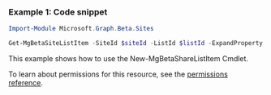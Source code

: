 ### Example 1: Code snippet

```powershell
Import-Module Microsoft.Graph.Beta.Sites

Get-MgBetaSiteListItem -SiteId $siteId -ListId $listId -ExpandProperty "fields(select=Name,Color,Quantity)"
```
This example shows how to use the New-MgBetaShareListItem Cmdlet.

To learn about permissions for this resource, see the [permissions reference](/graph/permissions-reference).

